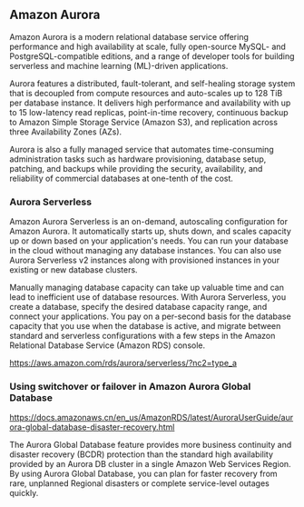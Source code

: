## Amazon Aurora

Amazon Aurora is a modern relational database service offering performance and high availability at scale, fully open-source MySQL- and PostgreSQL-compatible editions, and a range of developer tools for building serverless and machine learning (ML)-driven applications.

Aurora features a distributed, fault-tolerant, and self-healing storage system that is decoupled from compute resources and auto-scales up to 128 TiB per database instance. It delivers high performance and availability with up to 15 low-latency read replicas, point-in-time recovery, continuous backup to Amazon Simple Storage Service (Amazon S3), and replication across three Availability Zones (AZs).

Aurora is also a fully managed service that automates time-consuming administration tasks such as hardware provisioning, database setup, patching, and backups while providing the security, availability, and reliability of commercial databases at one-tenth of the cost.

### Aurora Serverless

Amazon Aurora Serverless is an on-demand, autoscaling configuration for Amazon Aurora. It automatically starts up, shuts down, and scales capacity up or down based on your application's needs. You can run your database in the cloud without managing any database instances. You can also use Aurora Serverless v2 instances along with provisioned instances in your existing or new database clusters.

Manually managing database capacity can take up valuable time and can lead to inefficient use of database resources. With Aurora Serverless, you create a database, specify the desired database capacity range, and connect your applications. You pay on a per-second basis for the database capacity that you use when the database is active, and migrate between standard and serverless configurations with a few steps in the Amazon Relational Database Service (Amazon RDS) console.

https://aws.amazon.com/rds/aurora/serverless/?nc2=type_a


### Using switchover or failover in Amazon Aurora Global Database

https://docs.amazonaws.cn/en_us/AmazonRDS/latest/AuroraUserGuide/aurora-global-database-disaster-recovery.html

The Aurora Global Database feature provides more business continuity and disaster recovery (BCDR) protection than the standard high availability provided by an Aurora DB cluster in a single Amazon Web Services Region. By using Aurora Global Database, you can plan for faster recovery from rare, unplanned Regional disasters or complete service-level outages quickly.

